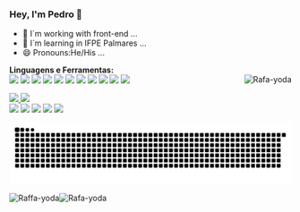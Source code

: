 ### Hey, I'm Pedro 👋

- 🔭 I´m working with front-end ...
- 🌱 I´m learning in IFPE Palmares ...
- 😄 Pronouns:He/His ...

**Linguagens e Ferramentas:**  
<img align="right" alt="Rafa-yoda" src="http://i748.photobucket.com/albums/xx122/luuuh/mini%20gifs%20bichinhos/plakgif.gif">
<code><img height="20" src="https://img.shields.io/badge/JavaScript-323330?style=for-the-badge&logo=javascript&logoColor=F7DF1E"></code>
<code><img height="20" src="https://img.shields.io/badge/Laravel-red?style=for-the-badge&logo=laravel&logoColor=white"></code>
<code><img height="20" src="https://img.shields.io/badge/HTML-239120?style=for-the-badge&logo=html5&logoColor=white"></code>
<code><img height="20" src="https://img.shields.io/badge/CSS-239120?&style=for-the-badge&logo=css3&logoColor=white"></code>
<code><img height="20" src="https://img.shields.io/badge/Vue.js-35495E?style=for-the-badge&logo=vue.js&logoColor=4FC08D"></code> 
<code><img height="20" src="https://img.shields.io/badge/PHP-777BB4?style=for-the-badge&logo=php&logoColor=white"></code> 
<code><img height="20" src="https://img.shields.io/badge/Java-ED8B00?style=for-the-badge&logo=java&logoColor=white"></code> 
<code><img height="20" src="https://img.shields.io/badge/SQLite-07405E?style=for-the-badge&logo=sqlite&logoColor=white"></code> 
<code><img height="20" src="https://img.shields.io/badge/MariaDB-003545?style=for-the-badge&logo=mariadb&logoColor=white"></code> 
<code><img height="20" src="https://img.shields.io/badge/MySQL-00000F?style=for-the-badge&logo=mysql&logoColor=white"></code> 
<code><img height="20" src="https://img.shields.io/badge/React-20232A?style=for-the-badge&logo=react&logoColor=61DAFB"></code> 



 <div>
  <a href="https://github.com/phstutors">
  <img width="45%" src="https://github-readme-stats.vercel.app/api?username=phstutors&show_icons=true&theme=dark&include_all_commits=true&count_private=true"/>
  <img width="43%" src="https://github-readme-stats.vercel.app/api/top-langs/?username=phstutors&layout=compact&langs_count=7&theme=dark"/>
</div>
<div> 
  <a href="https://www.youtube.com/channel/phstutorsdegames" target="_blank"><img src="https://img.shields.io/badge/YouTube-FF0000?style=for-the-badge&logo=youtube&logoColor=white" target="_blank"></a>
  <a href="https://instagram.com/pedrophs_ofc" target="_blank"><img src="https://img.shields.io/badge/-Instagram-%23E4405F?style=for-the-badge&logo=instagram&logoColor=white" target="_blank"></a>
 	<a href="https://twitter.com/phstutorsofc" target="_blank"><img src="https://img.shields.io/badge/Twitter-1DA1F2?style=for-the-badge&logo=twitter&logoColor=white" target="_blank"></a>
  <a href = "mailto:phsefamilia8@gmail.com"><img src="https://img.shields.io/badge/-Gmail-%23333?style=for-the-badge&logo=gmail&logoColor=white" target="_blank"></a>
  <a href="#" target="_blank"><img src="https://img.shields.io/badge/-LinkedIn-%230077B5?style=for-the-badge&logo=linkedin&logoColor=white" target="_blank"></a> 
 
  ![Snake animation](https://github.com/phstutors/phstutors/blob/output/github-contribution-grid-snake.svg)
 <div display="inline-block">
 <img align="left" alt="Raffa-yoda" src="https://2.bp.blogspot.com/-akwDbFnkGUo/T9u8XFqnbaI/AAAAAAAAkEw/bqghHUSwp60/s1600/varer.gif">
 <img align="left" alt="Rafa-yoda" src="https://4.bp.blogspot.com/-lBdEC-cIT7A/T9u7PAU_TZI/AAAAAAAAj1Q/fIGSxVSdNYc/s1600/4.gif">
 </div>
